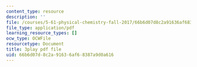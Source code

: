 ```yaml
---
content_type: resource
description: ''
file: /courses/5-61-physical-chemistry-fall-2017/66b6d07d8c2a91636af68387a9d0a616_zwz9M1XNn-c.pdf
file_type: application/pdf
learning_resource_types: []
ocw_type: OCWFile
resourcetype: Document
title: 3play pdf file
uid: 66b6d07d-8c2a-9163-6af6-8387a9d0a616
---
```


